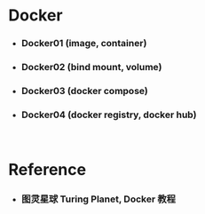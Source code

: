 Docker
=====
* ### Docker01 (image, container)
* ### Docker02 (bind mount, volume)
* ### Docker03 (docker compose)
* ### Docker04 (docker registry, docker hub)
<br />

Reference
=====
* ### 图灵星球 Turing Planet, Docker 教程
